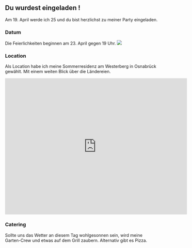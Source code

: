 ## Du wurdest eingeladen !

Am 19. April werde ich 25 und du bist herzlichst zu meiner Party eingeladen.

### Datum
Die Feierlichkeiten beginnen am 23. April gegen 19 Uhr.
<a target="_blank" href="https://calendar.google.com/event?action=TEMPLATE&amp;tmeid=M2ZvMG5tNWwyMWNiNzQzcjZnZ2FyNGUyNzcgajExczQybDdAbQ&amp;tmsrc=j11s42l7%40gmail.com"><img border="0" src="https://www.google.com/calendar/images/ext/gc_button1_en-GB.gif"></a>

### Location
Als Location habe ich meine Sommerresidenz am Westerberg in Osnabrück gewählt. Mit einem weiten Blick über die Ländereien.
<iframe src="https://www.google.com/maps/embed?pb=!1m18!1m12!1m3!1d2440.870240627841!2d8.008230315798585!3d52.28205767976979!2m3!1f0!2f0!3f0!3m2!1i1024!2i768!4f13.1!3m3!1m2!1s0x47b9e675366faa3f%3A0xd67ddf10fe82254a!2zSMOkbmRlbHN0cmHDn2UgMTAsIDQ5MDc2IE9zbmFicsO8Y2s!5e0!3m2!1sde!2sde!4v1649174619758!5m2!1sde!2sde" width="600" height="450" style="border:0;" allowfullscreen="" loading="lazy" referrerpolicy="no-referrer-when-downgrade"></iframe>

### Catering
Sollte uns das Wetter an diesem Tag wohlgesonnen sein, wird meine Garten-Crew und etwas auf dem Grill zaubern.
Alternativ gibt es Pizza.
